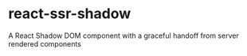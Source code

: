 # react-ssr-shadow
A React Shadow DOM component with a graceful handoff from server rendered components
